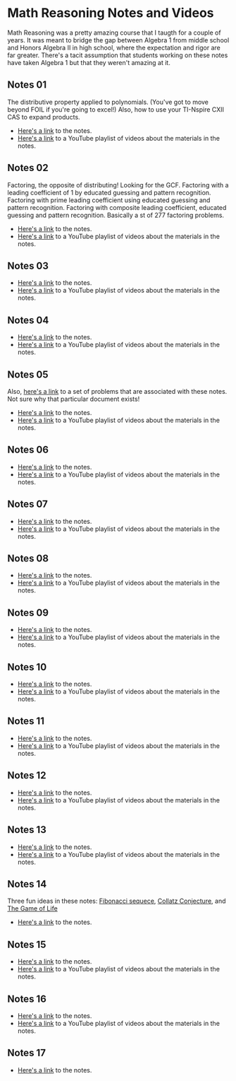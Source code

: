 # Math Reasoning Notes and Videos
Math Reasoning was a pretty amazing course that I taugth for a couple of years.  It was meant to bridge the gap between Algebra 1 from middle school and Honors Algebra II in high school, where the expectation and rigor are far greater.  There's a tacit assumption that students working on these notes have taken Algebra 1 but that they weren't amazing at it.

## Notes 01
The distributive property applied to polynomials.  (You've got to move beyond FOIL if you're going to excel!)  Also, how to use your TI-Nspire CXII CAS to expand products.
* [Here's a link](https://drive.google.com/file/d/0B11F_FpivrRiSkN0aW1IZEFLRjA/view?usp=sharing) to the notes.
* [Here's a link](https://www.youtube.com/playlist?list=PL6iwkLfBjZiwh0F7gx-kwLfsZJnRZi3fS) to a YouTube playlist of videos about the materials in the notes.

## Notes 02
Factoring, the opposite of distributing!  Looking for the GCF.  Factoring with a leading coefficient of 1 by educated guessing and pattern recognition.  Factoring with prime leading coefficient using educated guessing and pattern recognition.  Factoring with composite leading coefficient, educated guessing and pattern recognition.  Basically a st of 277 factoring problems.
* [Here's a link](https://drive.google.com/file/d/0B11F_FpivrRiVlN2dVNyQS02VG8/view?usp=sharing) to the notes.
* [Here's a link](https://www.youtube.com/playlist?list=PL6iwkLfBjZiwOjaAiA-7s8eYySWvndwCm) to a YouTube playlist of videos about the materials in the notes.

## Notes 03

* [Here's a link](https://drive.google.com/open?id=0B11F_FpivrRiY3JQVWtZZDA1LVk) to the notes.
* [Here's a link](https://www.youtube.com/playlist?list=PL6iwkLfBjZiylDburHnG47JI9shAR_I5z) to a YouTube playlist of videos about the materials in the notes.

## Notes 04

* [Here's a link](https://drive.google.com/file/d/0B11F_FpivrRiUTdxRnlUZElxQnc/view?usp=sharing) to the notes.
* [Here's a link](https://www.youtube.com/playlist?list=PL6iwkLfBjZiw4NvVC94AvC1zBc4Sxjbay) to a YouTube playlist of videos about the materials in the notes.

## Notes 05
Also, [here's a link](https://drive.google.com/file/d/0B11F_FpivrRiWndzMm41R0FBUUU/view?usp=sharing) to a set of problems that are associated with these notes.  Not sure why that particular document exists!

* [Here's a link](https://drive.google.com/file/d/0B11F_FpivrRiYnl4dFAtX1BzeTg/view?usp=sharing) to the notes.
* [Here's a link](https://www.youtube.com/playlist?list=PL6iwkLfBjZixrL1siCNZF09YNYUmBtHBI) to a YouTube playlist of videos about the materials in the notes.

## Notes 06

* [Here's a link](https://drive.google.com/file/d/0B11F_FpivrRidDVoNmJjYVlyQ0E/view?usp=sharing) to the notes.
* [Here's a link](https://www.youtube.com/playlist?list=PL6iwkLfBjZiy61kYzKd6lYqUGfFea4yko) to a YouTube playlist of videos about the materials in the notes.

## Notes 07

* [Here's a link](https://drive.google.com/file/d/0B11F_FpivrRiR1JMWjVTdXlBMW8/view?usp=sharing) to the notes.
* [Here's a link](https://www.youtube.com/playlist?list=PL6iwkLfBjZiyfidC-2QvCcI1Mud9Q8m6l) to a YouTube playlist of videos about the materials in the notes.

## Notes 08

* [Here's a link](https://drive.google.com/file/d/0B11F_FpivrRiTE9xWHdOLU5MRzg/view?usp=sharing) to the notes.
* [Here's a link](https://www.youtube.com/playlist?list=PL6iwkLfBjZiy276TZ1X_sCUsz5OTxyV4D) to a YouTube playlist of videos about the materials in the notes.

## Notes 09

* [Here's a link](https://drive.google.com/file/d/0B11F_FpivrRiak9uV2pjdnk4T3c/view?usp=sharing) to the notes.
* [Here's a link](https://www.youtube.com/playlist?list=PL6iwkLfBjZiy3FPZW0sPNKE9khkqQHK9x) to a YouTube playlist of videos about the materials in the notes.

## Notes 10

* [Here's a link](https://drive.google.com/file/d/0B11F_FpivrRiM1BzMGZqckxUVEk/view?usp=sharing) to the notes.
* [Here's a link](https://www.youtube.com/playlist?list=PL6iwkLfBjZixIDrAlESW2aVr_2IcFWNXi) to a YouTube playlist of videos about the materials in the notes.

## Notes 11

* [Here's a link](https://drive.google.com/file/d/0B11F_FpivrRiX2Q2NGpOUW1RTXc/view?usp=sharing) to the notes.
* [Here's a link](https://www.youtube.com/playlist?list=PL6iwkLfBjZixAQGktcmPOMiti15tuup0N) to a YouTube playlist of videos about the materials in the notes.

## Notes 12

* [Here's a link](https://drive.google.com/file/d/0B11F_FpivrRiQS1EV0FLaDhGbVU/view?usp=sharing) to the notes.
* [Here's a link](https://www.youtube.com/playlist?list=PL6iwkLfBjZiyYBBnxhkxa56_SxrBrq9Jb) to a YouTube playlist of videos about the materials in the notes.

## Notes 13

* [Here's a link](https://drive.google.com/file/d/0B11F_FpivrRiMTNNVlRBaC02b1E/view?usp=sharing) to the notes.
* [Here's a link](https://www.youtube.com/playlist?list=PL6iwkLfBjZixnt7W_ILVKJKYV9G2LEb0Q) to a YouTube playlist of videos about the materials in the notes.

## Notes 14
Three fun ideas in these notes: [Fibonacci sequece](https://en.wikipedia.org/wiki/Fibonacci_number), [Collatz Conjecture](https://en.wikipedia.org/wiki/Collatz_conjecture), and [The Game of Life](https://en.wikipedia.org/wiki/Conway%27s_Game_of_Life)
* [Here's a link](https://drive.google.com/file/d/0B11F_FpivrRiY2dCTDVYcDV6WWc/view?usp=sharing) to the notes.


## Notes 15

* [Here's a link](https://drive.google.com/file/d/0B11F_FpivrRiUWhzYXUtZkYzVGs/view?usp=sharing) to the notes.
* [Here's a link](https://www.youtube.com/playlist?list=PL6iwkLfBjZiwBpfawCBeKepKf_J9MW3Rj) to a YouTube playlist of videos about the materials in the notes.

## Notes 16

* [Here's a link](https://drive.google.com/file/d/0B11F_FpivrRiZnViV2xBcklvYnM/view?usp=sharing) to the notes.
* [Here's a link](https://www.youtube.com/playlist?list=PL6iwkLfBjZiwBpfawCBeKepKf_J9MW3Rj) to a YouTube playlist of videos about the materials in the notes.

## Notes 17

* [Here's a link](https://drive.google.com/file/d/0B11F_FpivrRiUVJJMm9NNFlSZVE/view?usp=sharing) to the notes.
